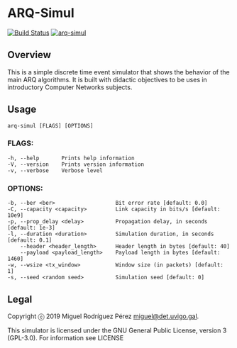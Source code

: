 ARQ-Simul
=====

[![Build
Status](https://travis-ci.org/RedesdeOrdenadores/arq-simul.svg?branch=master)](https://travis-ci.org/RedesdeOrdenadores/arq-simul)
[![arq-simul](https://snapcraft.io/arq-simul/badge.svg)](https://snapcraft.io/arq-simul)

## Overview

This is a simple discrete time event simulator that shows the behavior of the
main ARQ algorithms. It is built with didactic objectives to be uses in
introductory Computer Networks subjects.

## Usage
    arq-simul [FLAGS] [OPTIONS]

### FLAGS:
    -h, --help       Prints help information
    -V, --version    Prints version information
    -v, --verbose    Verbose level

### OPTIONS:
    -b, --ber <ber>                   Bit error rate [default: 0.0]
    -C, --capacity <capacity>         Link capacity in bits/s [default: 10e9]
    -p, --prop_delay <delay>          Propagation delay, in seconds [default: 1e-3]
    -l, --duration <duration>         Simulation duration, in seconds [default: 0.1]
        --header <header_length>      Header length in bytes [default: 40]
        --payload <payload_length>    Payload length in bytes [default: 1460]
    -w, --wsize <tx_window>           Window size (in packets) [default: 1]
	-s, --seed <random seed>          Simulation seed [default: 0]

## Legal

Copyright ⓒ 2019 Miguel Rodríguez Pérez <miguel@det.uvigo.gal>.

This simulator is licensed under the GNU General Public License, version 3
(GPL-3.0). For information see LICENSE
